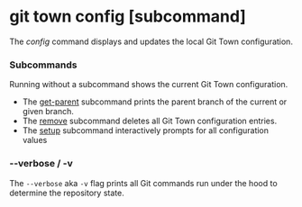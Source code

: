 # git town config [subcommand]

The _config_ command displays and updates the local Git Town configuration.

### Subcommands

Running without a subcommand shows the current Git Town configuration.

- The [get-parent](config-get-parent.md) subcommand prints the parent branch of
  the current or given branch.
- The [remove](config-remove.md) subcommand deletes all Git Town configuration
  entries.
- The [setup](config-setup.md) subcommand interactively prompts for all
  configuration values

### --verbose / -v

The `--verbose` aka `-v` flag prints all Git commands run under the hood to
determine the repository state.
